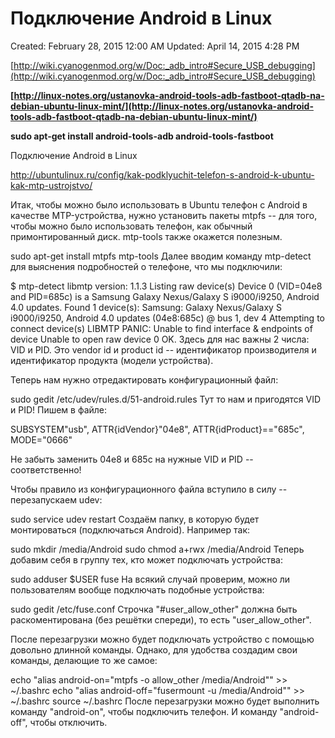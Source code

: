 # Подключение Android в Linux

Created: February 28, 2015 12:00 AM
Updated: April 14, 2015 4:28 PM

[http://wiki.cyanogenmod.org/w/Doc:_adb_intro#Secure_USB_debugging](http://wiki.cyanogenmod.org/w/Doc:_adb_intro#Secure_USB_debugging)

**[http://linux-notes.org/ustanovka-android-tools-adb-fastboot-qtadb-na-debian-ubuntu-linux-mint/](http://linux-notes.org/ustanovka-android-tools-adb-fastboot-qtadb-na-debian-ubuntu-linux-mint/)**

**sudo apt-get install android-tools-adb android-tools-fastboot**

Подключение Android в Linux

http://ubuntulinux.ru/config/kak-podklyuchit-telefon-s-android-k-ubuntu-kak-mtp-ustrojstvo/

Итак, чтобы можно было использовать в Ubuntu телефон с Android в качестве MTP-устройства, нужно установить пакеты mtpfs -- для того, чтобы можно было использовать телефон, как обычный примонтированный диск. mtp-tools также окажется полезным.

sudo apt-get install mtpfs mtp-tools Далее вводим команду mtp-detect для выяснения подробностей о телефоне, что мы подключили:

$ mtp-detect libmtp version: 1.1.3 Listing raw device(s) Device 0 (VID=04e8 and PID=685c) is a Samsung Galaxy Nexus/Galaxy S i9000/i9250, Android 4.0 updates. Found 1 device(s): Samsung: Galaxy Nexus/Galaxy S i9000/i9250, Android 4.0 updates (04e8:685c) @ bus 1, dev 4 Attempting to connect device(s) LIBMTP PANIC: Unable to find interface & endpoints of device Unable to open raw device 0 OK. Здесь для нас важны 2 числа: VID и PID. Это vendor id и product id -- идентификатор производителя и идентификатор продукта (модели устройства).

Теперь нам нужно отредактировать конфигурационный файл:

sudo gedit /etc/udev/rules.d/51-android.rules Тут то нам и пригодятся VID и PID! Пишем в файле:

SUBSYSTEM"usb", ATTR{idVendor}"04e8", ATTR{idProduct}=="685c", MODE="0666"

Не забыть заменить 04e8 и 685c на нужные VID и PID -- соответственно!

Чтобы правило из конфигурационного файла вступило в силу -- перезапускаем udev:

sudo service udev restart Создаём папку, в которую будет монтироваться (подключаться Android). Например так:

sudo mkdir /media/Android sudo chmod a+rwx /media/Android Теперь добавим себя в группу тех, кто может подключать устройства:

sudo adduser $USER fuse На всякий случай проверим, можно ли пользователям вообще подключать подобные устройства:

sudo gedit /etc/fuse.conf Строчка "#user_allow_other" должна быть раскоментирована (без решётки спереди), то есть "user_allow_other".

После перезагрузки можно будет подключать устройство с помощью довольно длинной команды. Однако, для удобства создадим свои команды, делающие то же самое:

echo "alias android-on=\"mtpfs -o allow_other /media/Android\"" >> ~/.bashrc echo "alias android-off=\"fusermount -u /media/Android\"" >> ~/.bashrc source ~/.bashrc После перезагрузки можно будет выполнить команду "android-on", чтобы подключить телефон. И команду "android-off", чтобы отключить.